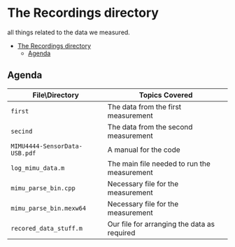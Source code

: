 # The Recordings directory
all things related to the data we measured.


- [The Recordings directory](#the-recordings-directory)
  * [Agenda](#agenda)



## Agenda

|File\Directory       | Topics Covered |
|----------------|---------|
|`first`| The data from the first measurement |
|`secind`| The data from the second measurement |
|`MIMU4444-SensorData-USB.pdf`| A manual for the code |
|`log_mimu_data.m`| The main file needed to run the measurement |
|`mimu_parse_bin.cpp`| Necessary file for the measurement |
|`mimu_parse_bin.mexw64`| Necessary file for the measurement |
|`recored_data_stuff.m`| Our file for arranging the data as required |

